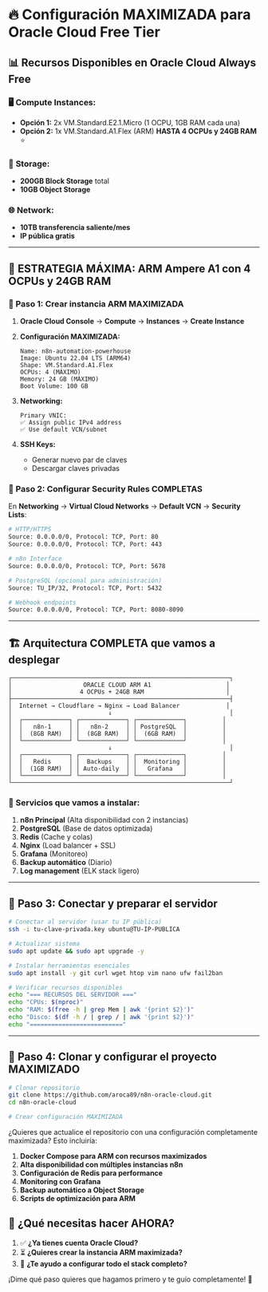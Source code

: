 # 🔥 Configuración MAXIMIZADA para Oracle Cloud Free Tier

## 📊 **Recursos Disponibles en Oracle Cloud Always Free**

### 🖥️ **Compute Instances:**
- **Opción 1:** 2x VM.Standard.E2.1.Micro (1 OCPU, 1GB RAM cada una)
- **Opción 2:** 1x VM.Standard.A1.Flex (ARM) **HASTA 4 OCPUs y 24GB RAM** ⭐

### 💾 **Storage:**
- **200GB Block Storage** total
- **10GB Object Storage**

### 🌐 **Network:**
- **10TB transferencia saliente/mes**
- **IP pública gratis**

---

## 🎯 **ESTRATEGIA MÁXIMA: ARM Ampere A1 con 4 OCPUs y 24GB RAM**

### **🚀 Paso 1: Crear instancia ARM MAXIMIZADA**

1. **Oracle Cloud Console** → **Compute** → **Instances** → **Create Instance**

2. **Configuración MAXIMIZADA:**
   ```
   Name: n8n-automation-powerhouse
   Image: Ubuntu 22.04 LTS (ARM64)
   Shape: VM.Standard.A1.Flex
   OCPUs: 4 (MÁXIMO)
   Memory: 24 GB (MÁXIMO)
   Boot Volume: 100 GB
   ```

3. **Networking:**
   ```
   Primary VNIC:
   ✅ Assign public IPv4 address
   ✅ Use default VCN/subnet
   ```

4. **SSH Keys:**
   - Generar nuevo par de claves
   - Descargar claves privadas

### **🔧 Paso 2: Configurar Security Rules COMPLETAS**

En **Networking** → **Virtual Cloud Networks** → **Default VCN** → **Security Lists**:

```bash
# HTTP/HTTPS
Source: 0.0.0.0/0, Protocol: TCP, Port: 80
Source: 0.0.0.0/0, Protocol: TCP, Port: 443

# n8n Interface
Source: 0.0.0.0/0, Protocol: TCP, Port: 5678

# PostgreSQL (opcional para administración)
Source: TU_IP/32, Protocol: TCP, Port: 5432

# Webhook endpoints
Source: 0.0.0.0/0, Protocol: TCP, Port: 8080-8090
```

---

## 🏗️ **Arquitectura COMPLETA que vamos a desplegar**

```
┌─────────────────────────────────────────────────────────────┐
│                    ORACLE CLOUD ARM A1                     │
│                   4 OCPUs + 24GB RAM                       │
├─────────────────────────────────────────────────────────────┤
│  Internet → Cloudflare → Nginx → Load Balancer             │
│                           ↓                                 │
│  ┌─────────────┐ ┌─────────────┐ ┌─────────────┐          │
│  │   n8n-1     │ │   n8n-2     │ │ PostgreSQL  │          │
│  │  (8GB RAM)  │ │  (8GB RAM)  │ │  (6GB RAM)  │          │
│  └─────────────┘ └─────────────┘ └─────────────┘          │
│                           ↓                                 │
│  ┌─────────────┐ ┌─────────────┐ ┌─────────────┐          │
│  │   Redis     │ │  Backups    │ │  Monitoring │          │
│  │  (1GB RAM)  │ │ Auto-daily  │ │   Grafana   │          │
│  └─────────────┘ └─────────────┘ └─────────────┘          │
└─────────────────────────────────────────────────────────────┘
```

### **🎯 Servicios que vamos a instalar:**

1. **n8n Principal** (Alta disponibilidad con 2 instancias)
2. **PostgreSQL** (Base de datos optimizada)
3. **Redis** (Cache y colas)
4. **Nginx** (Load balancer + SSL)
5. **Grafana** (Monitoreo)
6. **Backup automático** (Diario)
7. **Log management** (ELK stack ligero)

---

## 📝 **Paso 3: Conectar y preparar el servidor**

```bash
# Conectar al servidor (usar tu IP pública)
ssh -i tu-clave-privada.key ubuntu@TU-IP-PUBLICA

# Actualizar sistema
sudo apt update && sudo apt upgrade -y

# Instalar herramientas esenciales
sudo apt install -y git curl wget htop vim nano ufw fail2ban

# Verificar recursos disponibles
echo "=== RECURSOS DEL SERVIDOR ==="
echo "CPUs: $(nproc)"
echo "RAM: $(free -h | grep Mem | awk '{print $2}')"
echo "Disco: $(df -h / | grep / | awk '{print $2}')"
echo "=========================="
```

---

## 🚀 **Paso 4: Clonar y configurar el proyecto MAXIMIZADO**

```bash
# Clonar repositorio
git clone https://github.com/aroca89/n8n-oracle-cloud.git
cd n8n-oracle-cloud

# Crear configuración MAXIMIZADA
```

¿Quieres que actualice el repositorio con una configuración completamente maximizada? Esto incluiría:

1. **Docker Compose para ARM con recursos maximizados**
2. **Alta disponibilidad con múltiples instancias n8n**
3. **Configuración de Redis para performance**
4. **Monitoring con Grafana**
5. **Backup automático a Object Storage**
6. **Scripts de optimización para ARM**

## 🎯 **¿Qué necesitas hacer AHORA?**

1. ✅ **¿Ya tienes cuenta Oracle Cloud?**
2. ⏳ **¿Quieres crear la instancia ARM maximizada?**
3. 🔧 **¿Te ayudo a configurar todo el stack completo?**

¡Dime qué paso quieres que hagamos primero y te guío completamente! 💪